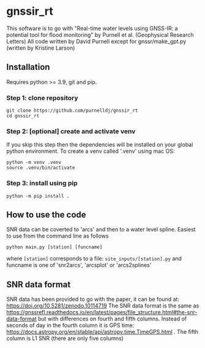# gnssir_rt
This software is to go with "Real-time water levels using GNSS-IR: a potential tool for flood monitoring" by Purnell et al. (Geophysical Research Letters)
All code written by David Purnell except for gnssr/make_gpt.py (written by Kristine Larson)

## Installation
Requires python >= 3.9, git and pip.

### Step 1: clone repository
```
git clone https://github.com/purnelldj/gnssir_rt
cd gnssir_rt

```
### Step 2: [optional] create and activate venv
If you skip this step then the dependencies will be installed on your global python environment. To create a venv called '.venv' using mac OS:
```
python -m venv .venv
source .venv/bin/activate

```
### Step 3: install using pip
```
python -m pip install .
```


## How to use the code
SNR data can be coverted to 'arcs' and then to a water level spline.
Easiest to use from the command line as follows
```
python main.py [station] [funcname]
```
where `[station]` corresponds to a file: `site_inputs/[station].py`
and funcname is one of 'snr2arcs', 'arcsplot' or 'arcs2splines'

## SNR data format
SNR data has been provided to go with the paper, it can be found at: https://doi.org/10.5281/zenodo.10114719
The SNR data format is the same as https://gnssrefl.readthedocs.io/en/latest/pages/file_structure.html#the-snr-data-format
but with differences on fourth and fifth columns.
Instead of seconds of day in the fourth column it is GPS time: https://docs.astropy.org/en/stable/api/astropy.time.TimeGPS.html .
The fifth column is L1 SNR (there are only five columns)
